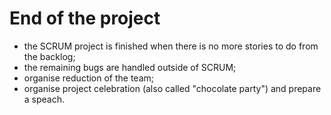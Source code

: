 # End of the project

- the SCRUM project is finished when there is no more stories to do from the backlog;
- the remaining bugs are handled outside of SCRUM;
- organise reduction of the team;
- organise project celebration (also called "chocolate party") and prepare a speach.


